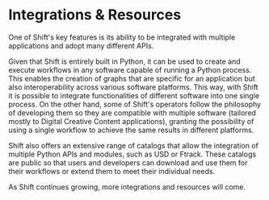 # Integrations & Resources

One of Shift's key features is its ability to be integrated with multiple applications and adopt many different APIs. 

Given that Shift is entirely built in Python, it can be used to create and execute workflows in any software capable of running a Python process. This enables the creation of graphs that are specific for an application but also interoperability across various software platforms. This way, with Shift it is possible to integrate functionalities of different software into one single process. On the other hand, some of Shift's operators follow the philosophy of developing them so they are compatible with multiple software (tailored mostly to Digital Creative Content applications), granting the possibility of using a single workflow to achieve the same results in different platforms.

Shift also offers an extensive range of catalogs that allow the integration of multiple Python APIs and modules, such as USD or Ftrack. These catalogs are public so that users and developers can download and use them for their workflows or extend them to meet their individual needs.

As Shift continues growing, more integrations and resources will come.